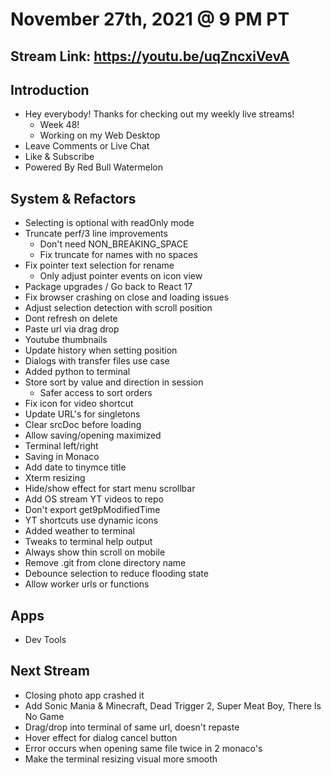 # November 27th, 2021 @ 9 PM PT

## Stream Link: https://youtu.be/uqZncxiVevA

## Introduction

- Hey everybody! Thanks for checking out my weekly live streams!
  - Week 48!
  - Working on my Web Desktop
- Leave Comments or Live Chat
- Like & Subscribe
- Powered By Red Bull Watermelon

## System & Refactors

- Selecting is optional with readOnly mode
- Truncate perf/3 line improvements
  - Don't need NON_BREAKING_SPACE
  - Fix truncate for names with no spaces
- Fix pointer text selection for rename
  - Only adjust pointer events on icon view
- Package upgrades / Go back to React 17
- Fix browser crashing on close and loading issues
- Adjust selection detection with scroll position
- Dont refresh on delete
- Paste url via drag drop
- Youtube thumbnails
- Update history when setting position
- Dialogs with transfer files use case
- Added python to terminal
- Store sort by value and direction in session
  - Safer access to sort orders
- Fix icon for video shortcut
- Update URL's for singletons
- Clear srcDoc before loading
- Allow saving/opening maximized
- Terminal left/right
- Saving in Monaco
- Add date to tinymce title
- Xterm resizing
- Hide/show effect for start menu scrollbar
- Add OS stream YT videos to repo
- Don't export get9pModifiedTime
- YT shortcuts use dynamic icons
- Added weather to terminal
- Tweaks to terminal help output
- Always show thin scroll on mobile
- Remove .git from clone directory name
- Debounce selection to reduce flooding state
- Allow worker urls or functions

## Apps

- Dev Tools

## Next Stream

- Closing photo app crashed it
- Add Sonic Mania & Minecraft, Dead Trigger 2, Super Meat Boy, There Is No Game
- Drag/drop into terminal of same url, doesn't repaste
- Hover effect for dialog cancel button
- Error occurs when opening same file twice in 2 monaco's
- Make the terminal resizing visual more smooth
